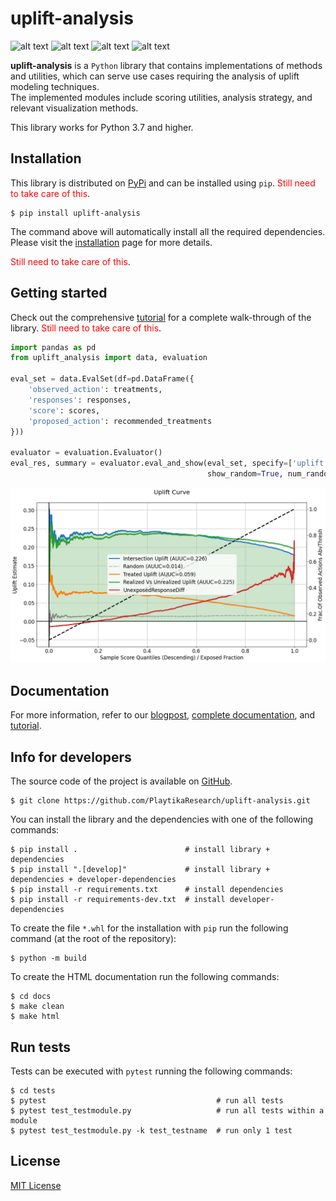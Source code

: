 [comment]: <> (Modify also docs/installation.rst if change the README.md)

[comment]: <> (Modify also LICENSE.rst if change the README.md)

uplift-analysis
================

[comment]: <> (Modify also docs/badges.rst if you change the badges)

[comment]: <> (Modify also LICENSE.rst if you change the license)
![alt text](https://img.shields.io/badge/build-passing-brightgreen)
![alt text](https://img.shields.io/badge/docs-passing-brightgreen)
![alt text](https://img.shields.io/badge/version-0.0.1-blue)
![alt text](https://img.shields.io/badge/license-MIT-blue)

**uplift-analysis** is a ``Python`` library that contains implementations of methods and utilities, which can serve use
cases requiring the analysis of uplift modeling techniques.<br/>
The implemented modules include scoring utilities, analysis strategy, and relevant visualization methods.

This library works for Python 3.7 and higher.

Installation
------------
This library is distributed on [PyPi](missing_url) and can be installed using ``pip``.
<span style="color:red">Still need to take care of this</span>.

~~~~~~~~~~~~~~~~~~~~~~~~~~~~~~
$ pip install uplift-analysis 
~~~~~~~~~~~~~~~~~~~~~~~~~~~~~~

The command above will automatically install all the required dependencies. Please visit the
[installation](needs_to_be_fixed) page for more details.

<span style="color:red">Still need to take care of this</span>.


Getting started
---------------
Check out the comprehensive [tutorial](broken_link) for a complete walk-through of the library.
<span style="color:red">Still need to take care of this</span>.

```python
import pandas as pd
from uplift_analysis import data, evaluation

eval_set = data.EvalSet(df=pd.DataFrame({
    'observed_action': treatments,
    'responses': responses,
    'score': scores,
    'proposed_action': recommended_treatments
}))

evaluator = evaluation.Evaluator()
eval_res, summary = evaluator.eval_and_show(eval_set, specify=['uplift'],
                                            show_random=True, num_random_rep=4)
```
![uplift](./_images/uplift_curve.png)


Documentation
-------------
For more information, refer to our
[blogpost](broken_link),
[complete documentation](broken_link), and [tutorial](broken_link).




Info for developers
-------------------

The source code of the project is available on [GitHub](https://github.com/PlaytikaResearch/uplift-analysis).

~~~~~~~~~~~~~~~~~~~~~~~~~~~~~~~~~~~~~~~~~~~~~~~~~~~~~~~~~~~~~~~~~~~
$ git clone https://github.com/PlaytikaResearch/uplift-analysis.git
~~~~~~~~~~~~~~~~~~~~~~~~~~~~~~~~~~~~~~~~~~~~~~~~~~~~~~~~~~~~~~~~~~~

You can install the library and the dependencies with one of the following commands:

~~~~~~~~~~~~~~~~~~~~~~~~~~~~~~~~~~~~~~~~~~~~~~~~~~~~~~~~~~~~~~~~~~~~~~~~~~~~~~~~~~~~~~~~~~~~~~~~
$ pip install .                        # install library + dependencies
$ pip install ".[develop]"             # install library + dependencies + developer-dependencies
$ pip install -r requirements.txt      # install dependencies
$ pip install -r requirements-dev.txt  # install developer-dependencies
~~~~~~~~~~~~~~~~~~~~~~~~~~~~~~~~~~~~~~~~~~~~~~~~~~~~~~~~~~~~~~~~~~~~~~~~~~~~~~~~~~~~~~~~~~~~~~~~

To create the file ``*.whl`` for the installation with ``pip`` run the following command (at the root of the
repository):

~~~~~~~~~~~~~~~~~~~~~~~~~~~~~~~~~~~
$ python -m build
~~~~~~~~~~~~~~~~~~~~~~~~~~~~~~~~~~~

To create the HTML documentation run the following commands:

~~~~~~~~~~~~~~~~~~~~~~~~~~~~~~~~~~~~~~~
$ cd docs
$ make clean
$ make html
~~~~~~~~~~~~~~~~~~~~~~~~~~~~~~~~~~~~~~~

Run tests
---------

Tests can be executed with ``pytest`` running the following commands:

~~~~~~~~~~~~~~~~~~~~~~~~~~~~~~~~~~~~~~~~~~~~~~~~~~~~~~~~~~~~~~~~~~~~~~~~~~~~~~
$ cd tests
$ pytest                                      # run all tests
$ pytest test_testmodule.py                   # run all tests within a module
$ pytest test_testmodule.py -k test_testname  # run only 1 test
~~~~~~~~~~~~~~~~~~~~~~~~~~~~~~~~~~~~~~~~~~~~~~~~~~~~~~~~~~~~~~~~~~~~~~~~~~~~~~

License
-------

[MIT License](LICENSE)
